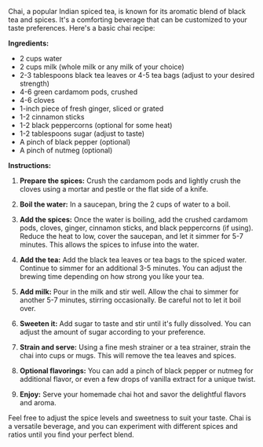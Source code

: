 Chai, a popular Indian spiced tea, is known for its aromatic blend of black tea and spices. It's a comforting beverage that can be customized to your taste preferences. Here's a basic chai recipe:

**Ingredients:**

- 2 cups water
- 2 cups milk (whole milk or any milk of your choice)
- 2-3 tablespoons black tea leaves or 4-5 tea bags (adjust to your desired strength)
- 4-6 green cardamom pods, crushed
- 4-6 cloves
- 1-inch piece of fresh ginger, sliced or grated
- 1-2 cinnamon sticks
- 1-2 black peppercorns (optional for some heat)
- 1-2 tablespoons sugar (adjust to taste)
- A pinch of black pepper (optional)
- A pinch of nutmeg (optional)

**Instructions:**

1. **Prepare the spices:** Crush the cardamom pods and lightly crush the cloves using a mortar and pestle or the flat side of a knife.

2. **Boil the water:** In a saucepan, bring the 2 cups of water to a boil.

3. **Add the spices:** Once the water is boiling, add the crushed cardamom pods, cloves, ginger, cinnamon sticks, and black peppercorns (if using). Reduce the heat to low, cover the saucepan, and let it simmer for 5-7 minutes. This allows the spices to infuse into the water.

4. **Add the tea:** Add the black tea leaves or tea bags to the spiced water. Continue to simmer for an additional 3-5 minutes. You can adjust the brewing time depending on how strong you like your tea.

5. **Add milk:** Pour in the milk and stir well. Allow the chai to simmer for another 5-7 minutes, stirring occasionally. Be careful not to let it boil over.

6. **Sweeten it:** Add sugar to taste and stir until it's fully dissolved. You can adjust the amount of sugar according to your preference.

7. **Strain and serve:** Using a fine mesh strainer or a tea strainer, strain the chai into cups or mugs. This will remove the tea leaves and spices.

8. **Optional flavorings:** You can add a pinch of black pepper or nutmeg for additional flavor, or even a few drops of vanilla extract for a unique twist.

9. **Enjoy:** Serve your homemade chai hot and savor the delightful flavors and aroma.

Feel free to adjust the spice levels and sweetness to suit your taste. Chai is a versatile beverage, and you can experiment with different spices and ratios until you find your perfect blend.